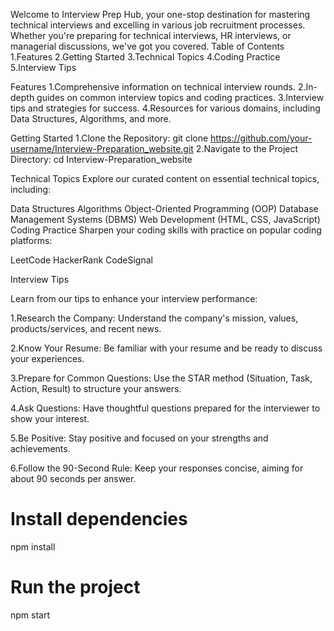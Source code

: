 Welcome to Interview Prep Hub, your one-stop destination for mastering technical interviews and excelling in various job recruitment processes. Whether you're preparing for technical interviews, HR interviews, or managerial discussions, we've got you covered.
Table of Contents
1.Features
2.Getting Started
3.Technical Topics
4.Coding Practice
5.Interview Tips


Features
1.Comprehensive information on technical interview rounds.
2.In-depth guides on common interview topics and coding practices.
3.Interview tips and strategies for success.
4.Resources for various domains, including Data Structures, Algorithms, and more.

Getting Started
1.Clone the Repository:
git clone https://github.com/your-username/Interview-Preparation_website.git
2.Navigate to the Project Directory:
cd Interview-Preparation_website

Technical Topics
Explore our curated content on essential technical topics, including:

Data Structures
Algorithms
Object-Oriented Programming (OOP)
Database Management Systems (DBMS)
Web Development (HTML, CSS, JavaScript)
Coding Practice
Sharpen your coding skills with practice on popular coding platforms:

LeetCode
HackerRank
CodeSignal

Interview Tips

Learn from our tips to enhance your interview performance:

1.Research the Company:
Understand the company's mission, values, products/services, and recent news.

2.Know Your Resume:
Be familiar with your resume and be ready to discuss your experiences.

3.Prepare for Common Questions:
Use the STAR method (Situation, Task, Action, Result) to structure your answers.

4.Ask Questions:
Have thoughtful questions prepared for the interviewer to show your interest.

5.Be Positive:
Stay positive and focused on your strengths and achievements.

6.Follow the 90-Second Rule:
Keep your responses concise, aiming for about 90 seconds per answer.


# Install dependencies
npm install

# Run the project
npm start
